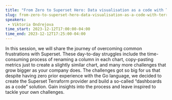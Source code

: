 ```yaml
---
title: "From Zero to Superset Hero: Data visualisation as a code with Terraform"
slug: from-zero-to-superset-hero-data-visualisation-as-a-code-with-terraform
speakers:
 - Viktoria Ondrejova
time_start: 2023-12-12T17:00:00-04:00
time_end: 2023-12-12T17:25:00-04:00
---
```


In this session, we will share the journey of overcoming common frustrations with Superset. These day-to-day struggles include the time-consuming process of renaming a column in each chart, copy-pasting metrics just to create a slightly similar chart, and many more challenges that grow bigger as your company does. The challenges got so big for us that despite having zero prior experience with the Go language, we decided to create the Superset Terraform provider and build a so-called “dashboards as a code” solution. Gain insights into the process and leave inspired to tackle your own challenges.
